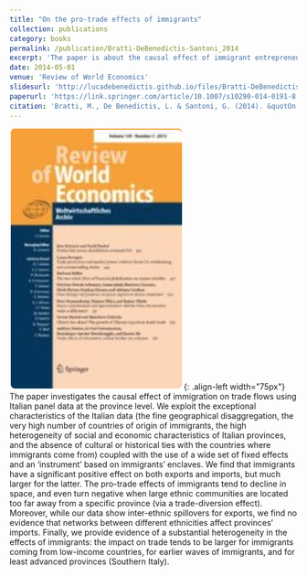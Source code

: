 ```yaml
---
title: "On the pro-trade effects of immigrants"
collection: publications
category: books
permalink: /publication/Bratti-DeBenedictis-Santoni_2014
excerpt: 'The paper is about the causal effect of immigrant entrepreneurs on trade flows at the province level.'
date: 2014-05-01
venue: 'Review of World Economics'
slidesurl: 'http://lucadebenedictis.github.io/files/Bratti-DeBenedictis-Santoni_2014 - Slides.pdf'
paperurl: 'https://link.springer.com/article/10.1007/s10290-014-0191-8'
citation: 'Bratti, M., De Benedictis, L. & Santoni, G. (2014). &quotOn the pro-trade effects of immigrants&quot; <i>Review of World Economics</i>. 150, 557–594'
---
```


![Pub1](/images/RWE.png){: .align-left width="75px"} The paper investigates the causal effect of immigration on trade flows using Italian panel data at the province level. We exploit the exceptional characteristics of the Italian data (the fine geographical disaggregation, the very high number of countries of origin of immigrants, the high heterogeneity of social and economic characteristics of Italian provinces, and the absence of cultural or historical ties with the countries where immigrants come from) coupled with the use of a wide set of fixed effects and an ‘instrument’ based on immigrants’ enclaves. We find that immigrants have a significant positive effect on both exports and imports, but much larger for the latter. The pro-trade effects of immigrants tend to decline in space, and even turn negative when large ethnic communities are located too far away from a specific province (via a trade-diversion effect). Moreover, while our data show inter-ethnic spillovers for exports, we find no evidence that networks between different ethnicities affect provinces’ imports. Finally, we provide evidence of a substantial heterogeneity in the effects of immigrants: the impact on trade tends to be larger for immigrants coming from low-income countries, for earlier waves of immigrants, and for least advanced provinces (Southern Italy).
